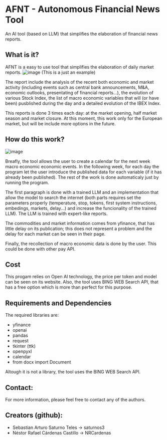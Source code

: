 # AFNT - Autonomous Financial News Tool
An AI tool (based on LLM) that simplifies the elaboration of financial news reports.

## What is it?

AFNT is a easy to use tool that simplifies the elaboration of daily market reports.
![image](https://github.com/NRCardenas/-AFNT-Autonomous-Financial-News-Tool/assets/153119544/347ba595-9c6e-4bc9-bb87-8dcd6594a75b)
(This is a just an example)

The report include the analysis of the recent both economic and market activity (including events such as central bank announcements, M&A, economic outlooks, presentating of financial reports...), the evolution of various Stock Index, the list of macro economic variables that will (or have been) pusblished during the day and a detailed evolution of the IBEX Index.

This reports is done 3 times each day: at the market opening, half market season and market closure. At this moment, this work only for the European market, but will be include more options in the future.

## How do this work?

![image](https://github.com/NRCardenas/-AFNT-Autonomous-Financial-News-Tool/assets/153119544/603bdda5-9732-4caf-8ae3-45f6f0093fe0)

Breafly, the tool allows the user to create a calendar for the next week macro economic economic events. In the following week, for each day the program let the user introduce the published data for each variable (if it has already been published). The rest of the work is done automaticaly just by running the program. 

The first paragraph is done with a trained LLM and an implementation that allow the model to search the internet (both parts requires set the parameters properly (temperature, stop, tokens, first system instructions, embedings, markets, delay...) and increase the funcionality of the trained LLM). The LLM is trained with expert-like reports.

The commodities and market information comes from yfinance, that has little delay on its publication; this does not represent a problem and the delay for each market can be seen in their page. 

Finally, the recollection of macro economic data is done by the user. This could be done with other pay API.

## Cost
This progam relies on Open AI technology, the price per token and model can be seen on its website. Also, the tool uses BING WEB Search API, that has a free option which is more than perfect for this purpose.

## Requirements and Dependencies

The required libraries are:
 - yfinance
 - openai
 - pandas
 - request
 - tkinter (ttk)
 - openpyxl
 - calendar
 - from docx import Document

Altough it is not a library, the tool uses the BING WEB Search API.

## Contact:

For more information, please feel free to contact any of the authors.

## Creators (github):
 - Sebastian Arturo Saturno Teles -> saturnos3 
 - Néstor Rafael Cárdenas Castillo -> NRCardenas
